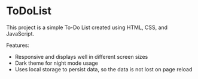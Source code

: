 # ToDoList
This project is a simple To-Do List created using HTML, CSS, and JavaScript. 

Features:
- Responsive and displays well in different screen sizes
- Dark theme for night mode usage
- Uses local storage to persist data, so the data is not lost on page reload
